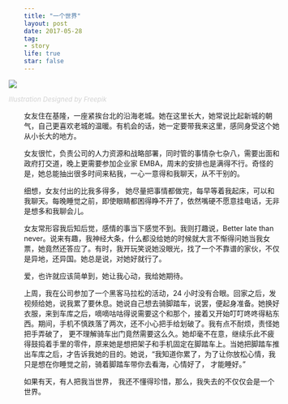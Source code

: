 ```yaml
---
title: "一个世界"
layout: post
date: 2017-05-28
tag:
- story
life: true
star: false
---
```

<style>
.wrapper-hero {
  width: 112%;
  margin-left: -6%;
}
</style>
<div class="wrapper-hero">
<img src="{{ site.url }}/assets/images/long-distance.jpg" style="display:block; margin: 0 auto;" />

<a class="link-to-author"
   style="
          font-style: italic;
          text-decoration: none;
          color: lightgray;
          font-size: 13px;
         "
href="http://www.freepik.com">Illustration Designed by Freepik</a>
</div>

<span class="fl">女</span>友住在基隆，一座紧挨台北的沿海老城。她在这里长大，她常说比起新城的朝气，自己更喜欢老城的温暖。有机会的话，她一定要带我来这里，感同身受这个她从小长大的地方。

女友很忙，负责公司的人力资源和战略部署，同时管的事情杂七杂八，需要出面和政府打交道，晚上更需要参加企业家 EMBA，周末的安排也是满得不行。奇怪的是，她总能抽出很多时间来粘我，一心一意得和我聊天，从不干别的。

细想，女友付出的比我多得多， 她尽量把事情都做完，每早等着我起床，可以和我聊天。每晚睡觉之前，即使眼睛都困得睁不开了，依然嘴硬不愿意挂电话，无非是想多和我聊会儿。

女友常形容我后知后觉，感情的事当下感觉不到。我则打趣说，Better late than never。说来有趣，我神经大条，什么都没给她的时候就大言不惭得问她当我女票，她竟然还答应了。有时，我开玩笑说她没眼光，找了一个不靠谱的家伙，不仅是异地，还异国。她总是说，对她好就行了。

爱，也许就应该简单到，她让我心动，我给她期待。

上周，我在公司参加了一个黑客马拉松的活动，24 小时没有合眼。回家之后，发视频给她，说我累了要休息。她说自己想去骑脚踏车，说罢，便起身准备。她换好衣服，来到车库之后，嘀嘀咕咕得说需要这个和那个，接着又开始叮叮咚咚得粘东西。期间，手机不慎跌落了两次，还不小心把手给划破了。我有点不耐烦，责怪她把手弄破了， 更不理解骑车出门竟然需要这么久。她却毫不在意，继续乐此不疲得鼓捣着手里的零件，原来她是想把架子和手机固定在脚踏车上。当她把脚踏车推出车库之后，才告诉我她的目的。她说，“我知道你累了，为了让你放松心情，我只是想在你睡觉之前，骑着脚踏车带你去看海，心情好了， 才能睡好。”

如果有天，有人把我当世界， 我还不懂得珍惜，那么，我失去的不仅仅会是一个世界。
